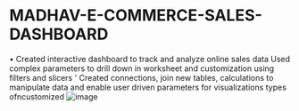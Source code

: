 # MADHAV-E-COMMERCE-SALES-DASHBOARD
• Created interactive dashboard to track and analyze online sales data
Used complex parameters to drill down in worksheet and
customization using filters and slicers
' Created connections, join new tables, calculations to manipulate
data and enable user driven parameters for visualizations
types ofncustomized
![image](https://github.com/CodeNova-Kumar/MADHAV-E-COMMERCE-SALES-DASHBOARD/assets/100727128/622cbe76-7630-442e-b775-72824febb033)
